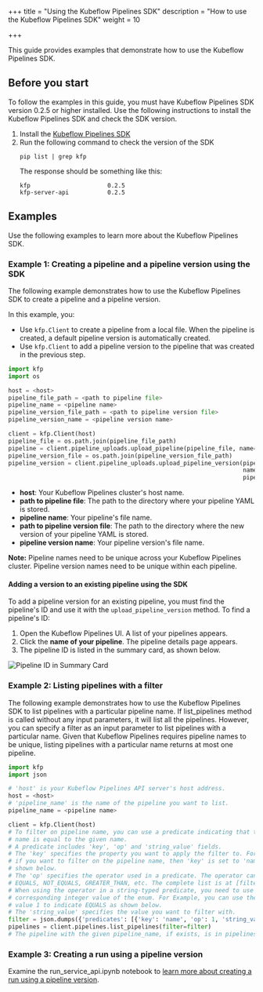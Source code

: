 +++
title = "Using the Kubeflow Pipelines SDK"
description = "How to use the Kubeflow Pipelines SDK"
weight = 10
                    
+++

This guide provides examples that demonstrate how to use the Kubeflow Pipelines SDK.

## Before you start

To follow the examples in this guide, you must have Kubeflow Pipelines SDK
version 0.2.5 or higher installed. Use the following instructions to install
the Kubeflow Pipelines SDK and check the SDK version.

1. Install the [Kubeflow Pipelines SDK](/docs/components/pipelines/sdk/install-sdk/)
1. Run the following command to check the version of the SDK
   ```
   pip list | grep kfp
   ```
   The response should be something like this:
   ```
   kfp                      0.2.5
   kfp-server-api           0.2.5
   ```

## Examples

Use the following examples to learn more about the Kubeflow Pipelines SDK.

### Example 1: Creating a pipeline and a pipeline version using the SDK

The following example demonstrates how to use the Kubeflow Pipelines SDK to
create a pipeline and a pipeline version.

In this example, you:

* Use `kfp.Client` to create a pipeline from a local file. When the pipeline
  is created, a default pipeline version is automatically created.
* Use `kfp.Client` to add a pipeline version to the pipeline that was created
  in the previous step.

```python
import kfp
import os

host = <host>
pipeline_file_path = <path to pipeline file>
pipeline_name = <pipeline name>
pipeline_version_file_path = <path to pipeline version file>
pipeline_version_name = <pipeline version name>

client = kfp.Client(host)
pipeline_file = os.path.join(pipeline_file_path)
pipeline = client.pipeline_uploads.upload_pipeline(pipeline_file, name=pipeline_name)
pipeline_version_file = os.path.join(pipeline_version_file_path)
pipeline_version = client.pipeline_uploads.upload_pipeline_version(pipeline_version_file,
                                                                   name=pipeline_version_name,
                                                                   pipelineid=pipeline.id)
```

* **host**: Your Kubeflow Pipelines cluster's host name.
* **path to pipeline file**: The path to the directory where your pipeline YAML
  is stored.
* **pipeline name**: Your pipeline's file name.
* **path to pipeline version file**: The path to the directory where the new
  version of your pipeline YAML is stored.
* **pipeline version name**: Your pipeline version's file name.

**Note:** Pipeline names need to be unique across your Kubeflow Pipelines
cluster. Pipeline version names need to be unique within each pipeline.

#### Adding a version to an existing pipeline using the SDK

To add a pipeline version for an existing pipeline, you must find the
pipeline's ID and use it with the `upload_pipeline_version` method. To
find a pipeline's ID:

1. Open the Kubeflow Pipelines UI. A list of your pipelines appears.
1. Click the **name of your pipeline**. The pipeline details page appears.
1. The pipeline ID is listed in the summary card, as shown below.

<img src="/docs/images/sdk-examples-snapshot-1.png"
alt="Pipeline ID in Summary Card"
class="mt-3 mb-3 border border-info rounded">

### Example 2: Listing pipelines with a filter

The following example demonstrates how to use the Kubeflow Pipelines SDK to
list pipelines with a particular pipeline name. If list_pipelines method is
called without any input parameters, it will list all the pipelines. However,
you can specify a filter as an input parameter to list pipelines with a
particular name. Given that Kubeflow Pipelines requires pipeline names to be
unique, listing pipelines with a particular name returns at most one pipeline.

```python
import kfp
import json

# 'host' is your Kubeflow Pipelines API server's host address.
host = <host>
# 'pipeline_name' is the name of the pipeline you want to list.
pipeline_name = <pipeline name>

client = kfp.Client(host)
# To filter on pipeline name, you can use a predicate indicating that the pipeline
# name is equal to the given name.
# A predicate includes 'key', 'op' and 'string_value' fields.
# The 'key' specifies the property you want to apply the filter to. For example,
# if you want to filter on the pipeline name, then 'key' is set to 'name' as
# shown below.
# The 'op' specifies the operator used in a predicate. The operator can be
# EQUALS, NOT_EQUALS, GREATER_THAN, etc. The complete list is at [filter.proto](https://github.com/kubeflow/pipelines/blob/18e1db1013337d1e7fdc8aa2f9b04c0b73f4726b/backend/api/filter.proto#L32)
# When using the operator in a string-typed predicate, you need to use the
# corresponding integer value of the enum. For Example, you can use the integer
# value 1 to indicate EQUALS as shown below.
# The 'string_value' specifies the value you want to filter with.
filter = json.dumps({'predicates': [{'key': 'name', 'op': 1, 'string_value': '{}'.format(pipeline_name)}]})
pipelines = client.pipelines.list_pipelines(filter=filter)
# The pipeline with the given pipeline_name, if exists, is in pipelines.pipelines[0].
```

### Example 3: Creating a run using a pipeline version

Examine the run_service_api.ipynb notebook to [learn more about creating a run using a pipeline version](https://github.com/kubeflow/pipelines/blob/18e1db1013337d1e7fdc8aa2f9b04c0b73f4726b/tools/benchmarks/run_service_api.ipynb).
